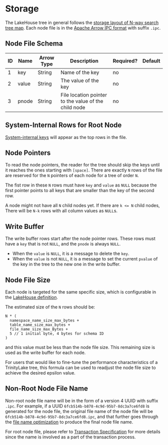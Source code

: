# Storage

The LakeHouse tree in general follows the [storage layout of N-way search tree map](tree/search-tree-map.md#storage-layout).
Each node file is in the [Apache Arrow IPC format](https://arrow.apache.org/docs/format/Columnar.html#format-ipc) with suffix `.ipc`.

## Node File Schema

| ID | Name  | Arrow Type | Description                                          | Required? | Default |
|----|-------|------------|------------------------------------------------------|-----------|---------|
| 1  | key   | String     | Name of the key                                      | no        |         |
| 2  | value | String     | The value of the key                                 | no        |         |
| 3  | pnode | String     | File location pointer to the value of the child node | no        |         |

## System-Internal Rows for Root Node

[System-internal keys](./key-encoding.md#system-internal-keys) will appear as the top rows in the file.

## Node Pointers

To read the node pointers, the reader for the tree should skip the keys until it reaches the ones starting with `[space]`.
There are exactly `N` rows of the file are reserved for the `N` pointers of each node for a tree of order `N`.

The fist row in these `N` rows must have `key` and `value` as `NULL` because the first pointer points to all
keys that are smaller than the key of the second row.

A node might not have all `N` child nodes yet. If there are `k <= N` child nodes,
There will be `N-k` rows with all column values as `NULL`s.

## Write Buffer

The write buffer rows start after the node pointer rows.
These rows must have a `key` that is not `NULL`, and the `pnode` is always `NULL`.

- When the `value` is `NULL`, it is a message to delete the `key`.
- When the `value` is not `NULL`, it is a message to set the current `pvalue` of the key in the tree to the new one in the write buffer.

## Node File Size

Each node is targeted for the same specific size, which is configurable in the [LakeHouse definition](./lakehouse.md).

The estimated size of the `N` rows should be:

```
N * (
  namespace_name_size_max_bytes + 
  table_name_size_max_bytes + 
  file_name_size_max_Bytes +
  5 // 1 initial byte, 4 bytes for schema ID 
)
```

and this value must be less than the node file size.
This remaining size is used as the write buffer for each node.

For users that would like to fine-tune the performance characteristics of a TrinityLake tree,
this formula can be used to readjust the node file size to achieve the desired epsilon value.

## Non-Root Node File Name

Non-root node file name will be in the form of a version 4 UUID with suffix `.ipc`.
For example, if a UUID `6fcb514b-b878-4c9d-95b7-8dc3a7ce6fd8` is generated for the node file,
the original file name of the node file will be `6fcb514b-b878-4c9d-95b7-8dc3a7ce6fd8.ipc`,
and that further goes through the [file name optimization](./location.md#optimized-file-name) 
to produce the final node file name.

For root node file, please refer to [Transaction Specification](./transaction.md#root-node-file-name)
for more details since the name is involved as a part of the transaction process.
